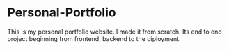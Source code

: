 # Personal-Portfolio
This is my personal portfolio website. I made it from scratch. Its end to end project beginning from frontend, backend to the diployment.
